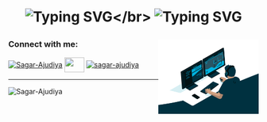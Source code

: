 <h1 align="center"> 

![Typing SVG](https://readme-typing-svg.herokuapp.com?font=Caveat&color=yellow&size=40&center=true&width=500&height=60&lines=Hello%2C+Coders..!;)</br>
![Typing SVG](https://readme-typing-svg.herokuapp.com?font=Caveat&color=yellow&size=40&center=true&width=500&height=60&lines=I+am+Sagar+Ajudiya...;) 

</h1>


<img align="right" alt="Coding" width="40%" src="./image/splash.gif">


<h3 align="left">Connect with me:</h3>
<p align="left" >
<!-- <a href="https://twitter.com/sagar__ajudiya" target="blank"><img align="center" src="https://raw.githubusercontent.com/rahuldkjain/github-profile-readme-generator/master/src/images/icons/Social/twitter.svg" alt="prince_02765" height="30" width="40" /></a> -->

<a href="https://github.com/Sagar-Ajudiya" target="blank"><img align="center" src="https://cdn-icons-png.flaticon.com/512/733/733553.png" alt="Sagar-Ajudiya" height="30" width="40" /></a>
<a href="https://linkedin.com/in/sagar-ajudiya" target="blank"><img align="center" src="https://cdn-icons-png.flaticon.com/512/3128/3128329.png" height="30" width="40" /></a>
<a href="mailto:sagarajudiya000@gmail.com" target="blank"><img align="center" src="https://cdn-icons-png.flaticon.com/128/5968/5968534.png" alt="sagar-ajudiya" height="30" width="40" /></a>

</p>


<!-- <h3 align="left">Connect with me :</h3>
<p align="left">
<a href="https://github.com/Sagar-Ajudiya" target="blank"><img align="center" src="https://github.githubassets.com/images/modules/logos_page/GitHub-Mark.png" alt="sagar_ajudiya" height="40" width="40" /></a>
<a href="https://www.linkedin.com/in/sagar-ajudiya/" target="blank"><img align="center" src="https://cdn-icons-png.flaticon.com/512/174/174857.png" alt="sagar-ajudiya" height="40" width="40" /></a>
<a href="mailto:sagarajudiya000@gmail.com" target="blank"><img align="center" src="https://avatars.slack-edge.com/2021-02-09/1730367132018_43f8f38b9659ddef2131_512.png" alt="sagar-ajudiya" height="40" width="40" /></a>
</p> -->

<hr>

<p>
<img align="center" src="https://github-readme-stats.vercel.app/api/top-langs/?username=Sagar-Ajudiya&layout=compact" alt="Sagar-Ajudiya" />
</p>


<!-- <p>
<img align="left" src="https://github-readme-stats.vercel.app/api?username=Sagar-Ajudiya&show_icons=true&locale=en" alt="Sagar-Ajudiya" />
</p> -->










